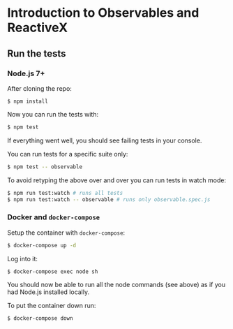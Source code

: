 # Introduction to Observables and ReactiveX

## Run the tests

### Node.js 7+

After cloning the repo:

```
$ npm install
```

Now you can run the tests with:

```bash
$ npm test
````

If everything went well, you should see failing tests in your console.

You can run tests for a specific suite only:

```bash
$ npm test -- observable
```

To avoid retyping the above over and over you can run tests in watch mode:

```bash
$ npm run test:watch # runs all tests
$ npm run test:watch -- observable # runs only observable.spec.js
```

### Docker and `docker-compose`

Setup the container with `docker-compose`:

```bash
$ docker-compose up -d
```

Log into it:

```bash
$ docker-compose exec node sh
```

You should now be able to run all the node commands (see above) as if you had Node.js installed locally.

To put the container down run:

```bash
$ docker-compose down
```
